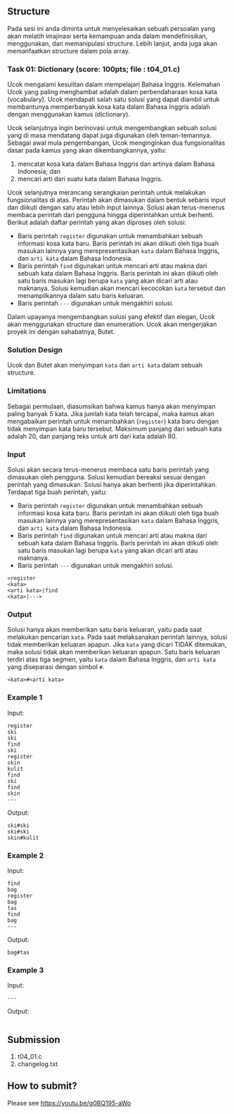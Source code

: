 ## Structure
Pada sesi ini anda diminta untuk menyelesaikan sebuah persoalan yang akan melatih imajinasi serta kemampuan anda dalam mendefinisikan, menggunakan, dan memanipulasi structure. Lebih lanjut, anda juga akan memanfaatkan structure dalam pola array.

### Task 01: Dictionary (score: 100pts; file : t04_01.c)
Ucok mengalami kesulitan dalam mempelajari Bahasa Inggris. Kelemahan Ucok yang paling menghambat adalah dalam perbendaharaan kosa kata (vocabulary). Ucok mendapati salah satu solusi yang dapat diambil untuk membantunya memperbanyak kosa kata dalam Bahasa Inggris adalah dengan menggunakan kamus (dictionary).

Ucok selanjutnya ingin berinovasi untuk mengembangkan sebuah solusi yang di masa mendatang dapat juga digunakan oleh teman-temannya. Sebagai awal mula pengembangan, Ucok menginginkan dua fungsionalitas dasar pada kamus yang akan dikembangkannya, yaitu:
1. mencatat kosa kata dalam Bahasa Inggris dan artinya dalam Bahasa Indonesia; dan
2. mencari arti dari suatu kata dalam Bahasa Inggris.

Ucok selanjutnya merancang serangkaian perintah untuk melakukan fungsionalitas di atas. Perintah akan dimasukan dalam bentuk sebaris input dan diikuti dengan satu atau lebih input lainnya. Solusi akan terus-menerus membaca perintah dari pengguna hingga diperintahkan untuk berhenti. Berikut adalah daftar perintah yang akan diproses oleh solusi:
- Baris perintah ```register``` digunakan untuk menambahkan sebuah informasi kosa kata baru. Baris perintah ini akan diikuti oleh tiga buah masukan lainnya yang merepresentasikan ```kata``` dalam Bahasa Inggris, dan ```arti kata``` dalam Bahasa Indonesia.
- Baris perintah ```find``` digunakan untuk mencari arti atau makna dari sebuah kata dalam Bahasa Inggris. Baris perintah ini akan diikuti oleh satu baris masukan lagi berupa ```kata``` yang akan dicari arti atau maknanya. Solusi kemudian akan mencari kecocokan ```kata``` tersebut dan menampilkannya dalam satu baris keluaran.
- Baris perintah ```---``` digunakan untuk mengakhiri solusi.

Dalam upayanya mengembangkan solusi yang efektif dan elegan, Ucok akan menggunakan structure dan enumeration. Ucok akan mengerjakan proyek ini dengan sahabatnya, Butet.

### Solution Design
Ucok dan Butet akan menyimpan ```kata``` dan ```arti kata``` dalam sebuah structure.

### Limitations
Sebagai permulaan, diasumsikan bahwa kamus hanya akan menyimpan paling banyak 5 kata. Jika jumlah kata telah tercapai, maka kamus akan mengabaikan perintah untuk menambahkan (```register```) kata baru dengan tidak menyimpan kata baru tersebut. Maksimum panjang dari sebuah kata adalah 20, dan panjang teks untuk arti dari kata adalah 80.

### Input
Solusi akan secara terus-menerus membaca satu baris perintah yang dimasukan oleh pengguna. Solusi kemudian bereaksi sesuai dengan perintah yang dimasukan. Solusi hanya akan berhenti jika diperintahkan. Terdapat tiga buah perintah, yaitu:
- Baris perintah ```register``` digunakan untuk menambahkan sebuah informasi kosa kata baru. Baris perintah ini akan diikuti oleh tiga buah masukan lainnya yang merepresentasikan ```kata``` dalam Bahasa Inggris, dan ```arti kata``` dalam Bahasa Indonesia.
- Baris perintah ```find``` digunakan untuk mencari arti atau makna dari sebuah kata dalam Bahasa Inggris. Baris perintah ini akan diikuti oleh satu baris masukan lagi berupa ```kata``` yang akan dicari arti atau maknanya.
- Baris perintah ```---``` digunakan untuk mengakhiri solusi.

```
<register
<kata>
<arti kata>|find
<kata>|--->

```

### Output
Solusi hanya akan memberikan satu baris keluaran, yaitu pada saat melakukan pencarian ```kata```. Pada saat melaksanakan perintah lainnya, solusi tidak memberikan keluaran apapun. Jika ```kata``` yang dicari TIDAK ditemukan, maka solusi tidak akan memberikan keluaran apapun. Satu baris keluaran terdiri atas tiga segmen, yaitu ```kata``` dalam Bahasa Inggris, dan ```arti kata``` yang diseparasi dengan simbol ```#```.

```
<kata>#<arti kata>
```

### Example 1
Input:
```
register
ski
ski
find
ski
register
skin
kulit
find
ski
find
skin
---

```

Output:
```
ski#ski
ski#ski
skin#kulit

```

### Example 2
Input:
```
find
bag
register
bag
tas
find
bag
---

```

Output:
```
bag#tas

```

### Example 3
Input:
```
---

```

Output:
```
```

## Submission
1. t04_01.c
2. changelog.txt

## How to submit?
Please see https://youtu.be/g0BQ195-aWo